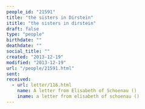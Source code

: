 ```yaml
---
people_id: "21591"
title: "the sisters in Dirstein"
ititle: "the sisters in dirstein"
draft: false
type: "people"
birthdate: ""
deathdate: ""
social_title: ""
created: "2013-12-19"
modified: "2013-12-19"
url: "/people/21591.html"
sent:
received:
  - url: letter/116.html
    name: A letter from Elisabeth of Schoenau ()
    iname: a letter from elisabeth of schoenau ()
---
```

